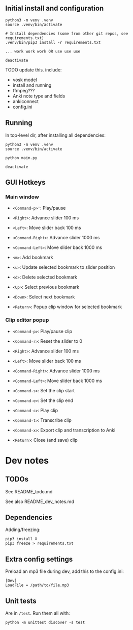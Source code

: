 ## Initial install and configuration

```
python3 -m venv .venv
source .venv/bin/activate

# Install dependencies (some from other git repos, see requirements.txt)
.venv/bin/pip3 install -r requirements.txt

... work work work OR use use use

deactivate
```

TODO update this.  include:

* vosk model
* install and running
* ffmpeg???
* Anki note type and fields
* ankiconnect
* config.ini


## Running


In top-level dir, after installing all dependencies:

```
python3 -m venv .venv
source .venv/bin/activate

python main.py

deactivate
```

## GUI Hotkeys

### Main window

* `<Command-p>'`: Play/pause

* `<Right>`: Advance slider 100 ms
* `<Left>`: Move slider back 100 ms
* `<Command-Right>`: Advance slider 1000 ms
* `<Command-Left>`: Move slider back 1000 ms

* `<m>`: Add bookmark
* `<u>`: Update selected bookmark to slider position
* `<d>`: Delete selected bookmark
* `<Up>`: Select previous bookmark
* `<Down>`: Select next bookmark

* `<Return>`: Popup clip window for selected bookmark

### Clip editor popup

* `<Command-p>`: Play/pause clip
* `<Command-r>`: Reset the slider to 0

* `<Right>`: Advance slider 100 ms
* `<Left>`: Move slider back 100 ms
* `<Command-Right>`: Advance slider 1000 ms
* `<Command-Left>`: Move slider back 1000 ms

* `<Command-s>`: Set the clip start
* `<Command-e>`: Set the clip end
* `<Command-c>`: Play clip
* `<Command-t>`: Transcribe clip

* `<Command-x>`: Export clip and transcription to Anki
* `<Return>`: Close (and save) clip


# Dev notes

## TODOs

See README_todo.md

See also README_dev_notes.md

## Dependencies

Adding/freezing:

```
pip3 install X
pip3 freeze > requirements.txt
```

## Extra config settings

Preload an mp3 file during dev, add this to the config.ini:

```
[Dev]
LoadFile = /path/to/file.mp3
```

## Unit tests

Are in `/test`.  Run them all with:

```
python -m unittest discover -s test
```